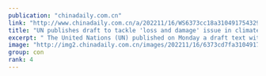 ```yaml
---
publication: "chinadaily.com.cn"
link: "http://www.chinadaily.com.cn/a/202211/16/WS6373cc18a310491754329e5a.html"
title: "UN publishes draft to tackle 'loss and damage' issue in climate debate"
excerpt: " The United Nations (UN) published on Monday a draft text with an aim to address the 'loss and damage' issue, one of the hottest topics at the ongoing UN climate conference."
image: "http://img2.chinadaily.com.cn/images/202211/16/6373cd7fa31049178c90f087.jpeg"
group: con
rank: 4
---
```

